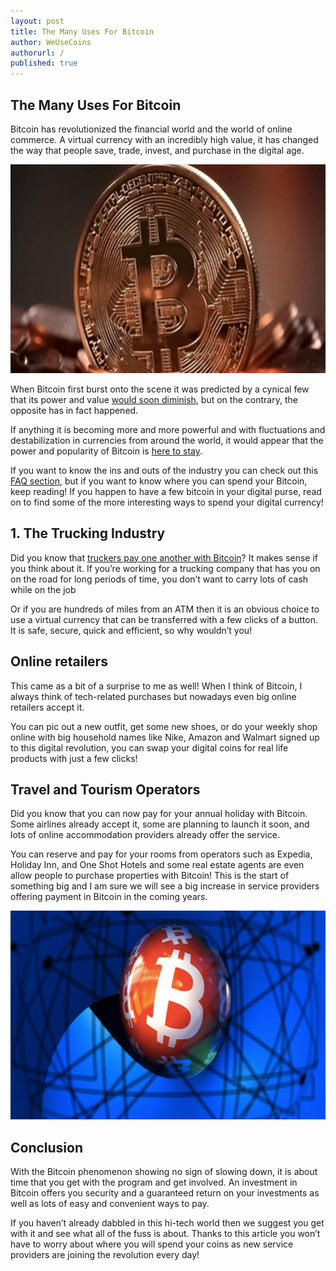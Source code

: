 ```yaml
---
layout: post
title: The Many Uses For Bitcoin
author: WeUseCoins
authorurl: /
published: true
---
```


<p><h2>The Many Uses For Bitcoin</h2>
<p>Bitcoin has revolutionized the financial world and the world of online commerce. A virtual currency with an incredibly high value, it has changed the way that people save, trade, invest, and purchase in the digital age.
<p><img src="/images/the-many-uses-for-bitcoin.png" width="700" height="334"/>
<p>When Bitcoin first burst onto the scene it was predicted by a cynical few that its power and value <a href="http://fortune.com/2015/09/21/bitcoin-here-to-stay/">would soon diminish</a>, but on the contrary, the opposite has in fact happened.
<p>If anything it is becoming more and more powerful and with fluctuations and destabilization in currencies from around the world, it would appear that the power and popularity of Bitcoin is <a href="http://www.telegraph.co.uk/finance/currency/11434904/Bitcoin-revolution-could-be-the-next-internet-says-Bank-of-England.html">here to stay</a>.
<p>If you want to know the ins and outs of the industry you can check out this <a href="/en/questions/">FAQ section</a>, but if you want to know where you can spend your Bitcoin, keep reading! If you happen to have a few bitcoin in your digital purse, read on to find some of the more interesting ways to spend your digital currency!
<p><h2>1. The Trucking Industry</h2>
<p>Did you know that <a href="https://www.truckdrivingjobs.com/itrucking.html">truckers pay one another with Bitcoin</a>? It makes sense if you think about it. If you’re working for a trucking company that has you on on the road for long periods of time, you don’t want to carry lots of cash while on the job
<p>Or if you are hundreds of miles from an ATM then it is an obvious choice to use a virtual currency that can be transferred with a few clicks of a button. It is safe, secure, quick and efficient, so why wouldn’t you!
<p><h2>Online retailers</h2>
<p>This came as a bit of a surprise to me as well! When I think of Bitcoin, I always think of tech-related purchases but nowadays even big online retailers accept it.
<p>You can pic out a new outfit, get some new shoes, or do your weekly shop online with big household names like Nike, Amazon and Walmart signed up to this digital revolution, you can swap your digital coins for real life products with just a few clicks!
<p><h2>Travel and Tourism Operators</h2>
<p>Did you know that you can now pay for your annual holiday with Bitcoin. Some airlines already accept it, some are planning to launch it soon, and lots of online accommodation providers already offer the service.
<p>You can reserve and pay for your rooms from operators such as Expedia, Holiday Inn, and One Shot Hotels and some real estate agents are even allow people to purchase properties with Bitcoin! This is the start of something big and I am sure we will see a big increase in service providers offering payment in Bitcoin in the coming years.
<p><img src="/images/more-uses-for-bitcoin.png" width="700" height="334"/>
<p><h2>Conclusion</h2>
<p>With the Bitcoin phenomenon showing no sign of slowing down, it is about time that you get with the program and get involved. An investment in Bitcoin offers you security and a guaranteed return on your investments as well as lots of easy and convenient ways to pay.
<p>If you haven’t already dabbled in this hi-tech world then we suggest you get with it and see what all of the fuss is about. Thanks to this article you won’t have to worry about where you will spend your coins as new service providers are joining the revolution every day!
